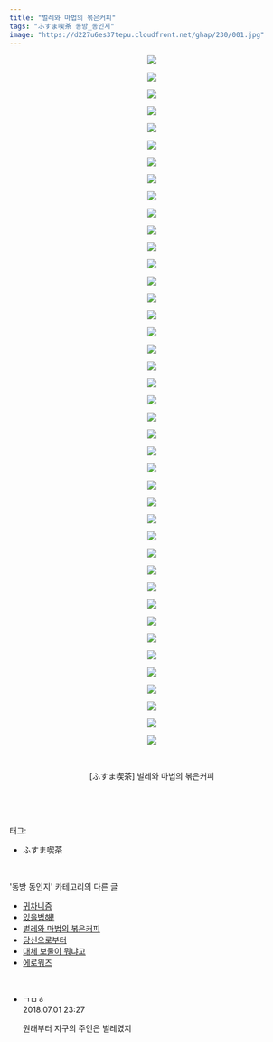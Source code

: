 ```yaml
---
title: "벌레와 마법의 볶은커피"
tags: "ふすま喫茶 동방_동인지"
image: "https://d227u6es37tepu.cloudfront.net/ghap/230/001.jpg"
---
```

<div class="article">
<p style="text-align: center; clear: none; float: none;"><img src="{{ site.imgserver6 }}/ghap/230/001.jpg"/></p>
<p style="text-align: center; clear: none; float: none;"><img src="{{ site.imgserver6 }}/ghap/230/002.jpg"/></p>
<p style="text-align: center; clear: none; float: none;"><img src="{{ site.imgserver6 }}/ghap/230/003.jpg"/></p>
<p style="text-align: center; clear: none; float: none;"><img src="{{ site.imgserver6 }}/ghap/230/004.jpg"/></p>
<p style="text-align: center; clear: none; float: none;"><img src="{{ site.imgserver6 }}/ghap/230/005.jpg"/></p>
<p style="text-align: center; clear: none; float: none;"><img src="{{ site.imgserver6 }}/ghap/230/006.jpg"/></p>
<p style="text-align: center; clear: none; float: none;"><img src="{{ site.imgserver6 }}/ghap/230/007.jpg"/></p>
<p style="text-align: center; clear: none; float: none;"><img src="{{ site.imgserver6 }}/ghap/230/008.jpg"/></p>
<p style="text-align: center; clear: none; float: none;"><img src="{{ site.imgserver6 }}/ghap/230/009.jpg"/></p>
<p style="text-align: center; clear: none; float: none;"><img src="{{ site.imgserver6 }}/ghap/230/010.jpg"/></p>
<p style="text-align: center; clear: none; float: none;"><img src="{{ site.imgserver6 }}/ghap/230/011.jpg"/></p>
<p style="text-align: center; clear: none; float: none;"><img src="{{ site.imgserver6 }}/ghap/230/012.jpg"/></p>
<p style="text-align: center; clear: none; float: none;"><img src="{{ site.imgserver6 }}/ghap/230/013.jpg"/></p>
<p style="text-align: center; clear: none; float: none;"><img src="{{ site.imgserver6 }}/ghap/230/014.jpg"/></p>
<p style="text-align: center; clear: none; float: none;"><img src="{{ site.imgserver6 }}/ghap/230/015.jpg"/></p>
<p style="text-align: center; clear: none; float: none;"><img src="{{ site.imgserver6 }}/ghap/230/016.jpg"/></p>
<p style="text-align: center; clear: none; float: none;"><img src="{{ site.imgserver6 }}/ghap/230/017.jpg"/></p>
<p style="text-align: center; clear: none; float: none;"><img src="{{ site.imgserver6 }}/ghap/230/018.jpg"/></p>
<p style="text-align: center; clear: none; float: none;"><img src="{{ site.imgserver6 }}/ghap/230/019.jpg"/></p>
<p style="text-align: center; clear: none; float: none;"><img src="{{ site.imgserver6 }}/ghap/230/020.jpg"/></p>
<p style="text-align: center; clear: none; float: none;"><img src="{{ site.imgserver6 }}/ghap/230/021.jpg"/></p>
<p style="text-align: center; clear: none; float: none;"><img src="{{ site.imgserver6 }}/ghap/230/022.jpg"/></p>
<p style="text-align: center; clear: none; float: none;"><img src="{{ site.imgserver6 }}/ghap/230/023.jpg"/></p>
<p style="text-align: center; clear: none; float: none;"><img src="{{ site.imgserver6 }}/ghap/230/024.jpg"/></p>
<p style="text-align: center; clear: none; float: none;"><img src="{{ site.imgserver6 }}/ghap/230/025.jpg"/></p>
<p style="text-align: center; clear: none; float: none;"><img src="{{ site.imgserver6 }}/ghap/230/026.jpg"/></p>
<p style="text-align: center; clear: none; float: none;"><img src="{{ site.imgserver6 }}/ghap/230/027.jpg"/></p>
<p style="text-align: center; clear: none; float: none;"><img src="{{ site.imgserver6 }}/ghap/230/028.jpg"/></p>
<p style="text-align: center; clear: none; float: none;"><img src="{{ site.imgserver6 }}/ghap/230/029.jpg"/></p>
<p style="text-align: center; clear: none; float: none;"><img src="{{ site.imgserver6 }}/ghap/230/030.jpg"/></p>
<p style="text-align: center; clear: none; float: none;"><img src="{{ site.imgserver6 }}/ghap/230/031.jpg"/></p>
<p style="text-align: center; clear: none; float: none;"><img src="{{ site.imgserver6 }}/ghap/230/032.jpg"/></p>
<p style="text-align: center; clear: none; float: none;"><img src="{{ site.imgserver6 }}/ghap/230/033.jpg"/></p>
<p style="text-align: center; clear: none; float: none;"><img src="{{ site.imgserver6 }}/ghap/230/034.jpg"/></p>
<p style="text-align: center; clear: none; float: none;"><img src="{{ site.imgserver6 }}/ghap/230/035.jpg"/></p>
<p style="text-align: center; clear: none; float: none;"><img src="{{ site.imgserver6 }}/ghap/230/036.jpg"/></p>
<p style="text-align: center; clear: none; float: none;"><img src="{{ site.imgserver6 }}/ghap/230/037.jpg"/></p>
<p style="text-align: center; clear: none; float: none;"><img src="{{ site.imgserver6 }}/ghap/230/038.jpg"/></p>
<p style="text-align: center; clear: none; float: none;"><img src="{{ site.imgserver6 }}/ghap/230/039.jpg"/></p>
<p style="text-align: center; clear: none; float: none;"><img src="{{ site.imgserver6 }}/ghap/230/040.jpg"/></p>
<p style="text-align: center; clear: none; float: none;"><img src="{{ site.imgserver6 }}/ghap/230/041.jpg"/></p>
<p style="text-align: center; clear: none; float: none;"><br/></p>
<p style="text-align: center; clear: none; float: none;">[ふすま喫茶] 벌레와 마법의 볶은커피</p>
<p><br/></p>
</div><br/>
<div class="tagTrail">
<p>태그: </p>
<ul>
<li>ふすま喫茶</li>
</ul>
</div><br/>
<div class="another">
<p>'동방 동인지' 카테고리의 다른 글</p>
<ul>
<li><a href="/ghap_232">귀차니즘</a></li>
<li><a href="/ghap_231">있을법해!</a></li>
<li><a href="/ghap_230">벌레와 마법의 볶은커피</a></li>
<li><a href="/ghap_229">당신으로부터</a></li>
<li><a href="/ghap_227">대체 보물이 뭐냐고</a></li>
<li><a href="/ghap_226">에로워즈</a></li>
</ul>
</div><br/>
<div class="cb_module cb_fluid">
<div class="cb_wrt cb_profile">
<div class="comment">
<ul>
<li class="cb_thumb_off" id="comment15279447">
<div class="cb_comment_area">
<div class="cb_info_area">
<div class="cb_section">
<span class="cb_nick_name">ㄱㅁㅎ</span>
</div>
<div class="cb_section">
<span class="cb_date">2018.07.01 23:27 </span>
</div>
</div>
<div class="cb_dsc_comment">
<p class="cb_dsc">
											원래부터 지구의 주인은 벌레였지
										</p>
</div>
</div></li>
</ul>
</div>
</div><!-- commentList close -->
</div><br/>
